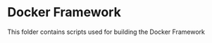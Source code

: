 Docker Framework
======================================
This folder contains scripts used for building the Docker Framework
